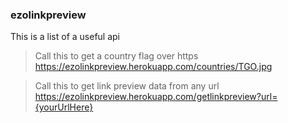 ### ezolinkpreview


This is a list of a useful api

> Call this to get a country flag over https
    https://ezolinkpreview.herokuapp.com/countries/TGO.jpg

> Call this to get link preview data from any url
     https://ezolinkpreview.herokuapp.com/getlinkpreview?url={yourUrlHere}
